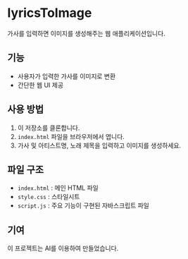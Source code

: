 # lyricsToImage

가사를 입력하면 이미지를 생성해주는 웹 애플리케이션입니다.

## 기능

- 사용자가 입력한 가사를 이미지로 변환
- 간단한 웹 UI 제공

## 사용 방법

1. 이 저장소를 클론합니다.
2. `index.html` 파일을 브라우저에서 엽니다.
3. 가사 및 아티스트명, 노래 제목을 입력하고 이미지를 생성하세요.

## 파일 구조

- `index.html` : 메인 HTML 파일
- `style.css` : 스타일시트
- `script.js` : 주요 기능이 구현된 자바스크립트 파일

## 기여

이 프로젝트는 AI를 이용하여 만들었습니다.